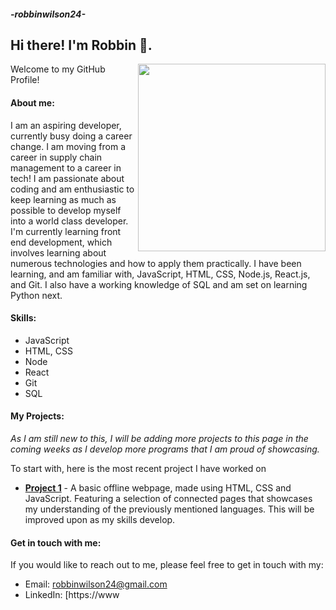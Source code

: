 ##### -robbinwilson24-

## Hi there! I'm Robbin 👋.
<img src="https://as1.ftcdn.net/v2/jpg/02/35/28/52/1000_F_235285214_3OaXpNhgb6IaiYFWezp1ESoTyXfj92K2.jpg" width="300" align="right">

Welcome to my GitHub Profile!

#### About me:
I am an aspiring developer, currently busy doing a career change. I am moving from a career in supply chain management to a career in tech!
I am passionate about coding and am enthusiastic to keep learning as much as possible to develop myself into a world class developer.
I'm currently learning front end development, which involves learning about numerous technologies and how to apply them practically. 
I have been learning, and am familiar with, JavaScript, HTML, CSS, Node.js, React.js, and Git. I also have a working knowledge of SQL and am set on learning Python next.


#### Skills:

* JavaScript
* HTML, CSS
* Node
* React
* Git
* SQL


#### My Projects:
*As I am still new to this, I will be adding more projects to this page in the coming weeks as I develop more programs that I am proud of showcasing.* 

To start with, here is the most recent project I have worked on 
- **[Project 1](https://github.com/robbinwilson24/finalCapstone)** - A basic offline webpage, made using HTML, CSS and JavaScript. Featuring a selection of connected pages that showcases my understanding of the previously mentioned languages. This will be improved upon as my skills develop. 

#### Get in touch with me:

If you would like to reach out to me, please feel free to get in touch with my:

- Email: [robbinwilson24@gmail.com](mailto:robbinwilson24@gmail.com)
- LinkedIn: [https://www
